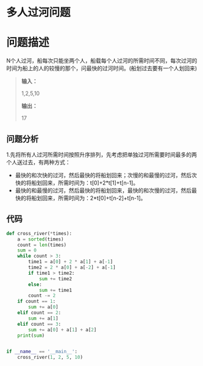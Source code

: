#  多人过河问题

# 问题描述

N个人过河，船每次只能坐两个人，船载每个人过河的所需时间不同，每次过河的时间为船上的人的较慢的那个，问最快的过河时间。(船划过去要有一个人划回来)

> **输入：**
> 
> 1,2,5,10
> 
> **输出：**
> 
> 17

## 问题分析
1.先将所有人过河所需时间按照升序排列，先考虑把单独过河所需要时间最多的两个人送过去，有两种方式：
* 最快的和次快的过河，然后最快的将船划回来；次慢的和最慢的过河，然后次快的将船划回来，所需时间为：t[0]+2*t[1]+t[n-1]。
* 最快的和最慢的过河，然后最快的将船划回来，最快的和次慢的过河，然后最快的将船划回来，所需时间为：2*t[0]+t[n-2]+t[n-1]。

## 代码
```python
def cross_river(*times):
    a = sorted(times)
    count = len(times)
    sum = 0
    while count > 3:
        time1 = a[0] + 2 * a[1] + a[-1]
        time2 = 2 * a[0] + a[-2] + a[-1]
        if time1 > time2:
            sum += time2
        else:
            sum += time1
        count -= 2
    if count == 1:
        sum += a[0]
    elif count == 2:
        sum += a[1]
    elif count == 3:
        sum += a[0] + a[1] + a[2]
    print(sum)


if __name__ == '__main__':
    cross_river(1, 2, 5, 10)
```